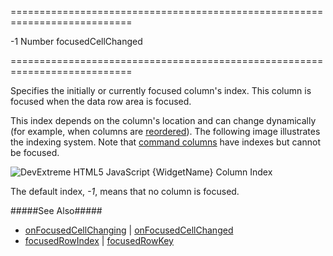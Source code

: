 ===========================================================================
<!--default-->-1<!--/default-->
<!--type-->Number<!--/type-->
<!--firedEvents-->focusedCellChanged<!--/firedEvents-->
===========================================================================

<!--shortDescription-->
Specifies the initially or currently focused column's index. This column is focused when the data row area is focused.
<!--/shortDescription-->

<!--fullDescription-->
This index depends on the column's location and can change dynamically (for example, when columns are [reordered](/Documentation/Guide/Widgets/{WidgetName}/Columns/Column_Reordering/)). The following image illustrates the indexing system. Note that [command columns](/Documentation/Guide/Widgets/{WidgetName}/Columns/Column_Types/Command_Columns/) have indexes but cannot be focused.

![DevExtreme HTML5 JavaScript {WidgetName} Column Index](/Content/images/doc/18_2/{WidgetName}/visual_elements/columnIndexes.png)

The default index, *-1*, means that no column is focused.

#####See Also#####
- [onFocusedCellChanging]({basewidgetpath}/Configuration/#onFocusedCellChanging) | [onFocusedCellChanged]({basewidgetpath}/Configuration/#onFocusedCellChanged)
- [focusedRowIndex]({basewidgetpath}/Configuration/#focusedRowIndex) | [focusedRowKey]({basewidgetpath}/Configuration/#focusedRowKey)
<!--/fullDescription-->